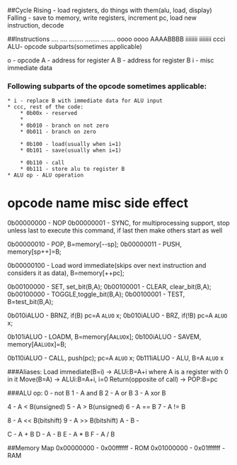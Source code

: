 ##Cycle
Rising - load registers, do things with them(alu, load, display)
Falling - save to memory, write registers, increment pc, load new instruction, decode

##Instructions
.... .... ........ ........ ........ 
oooo oooo AAAABBBB iiiiiiii iiiiiiii
ccci ALU- opcode subparts(sometimes applicable)

o - opcode
A - address for register A
B - address for register B
i - misc immediate data

### Following subparts of the opcode sometimes applicable:
	* i - replace B with immediate data for ALU input
	* ccc, rest of the code:
		* 0b00x - reserved
		* 
		* 0b010 - branch on not zero
		* 0b011 - branch on zero
		
		* 0b100 - load(usually when i=1)
		* 0b101 - save(usually when i=1)
		
		* 0b110 - call
		* 0b111 - store alu to register B 
	* ALU op - ALU operation

opcode name   misc     side effect  
==========================================
0b00000000 - NOP
0b00000001 - SYNC, for multiprocessing support, stop unless last to execute this command, if last then make others start as well 

0b00000010 - POP,   B=memory[--sp];
0b00000011 - PUSH,  memory[sp++]=B;

0b00000100 - Load word immediate(skips over next instruction and considers it as data), B=memory[++pc];

0b00100000 - SET,   set_bit(B,A);
0b00100001 - CLEAR, clear_bit(B,A);
0b00100000 - TOGGLE,toggle_bit(B,A);
0b00100001 - TEST,  B=test_bit(B,A);

0b010iALUO - BRNZ,  if(B)  pc=A `ALUO` x;
0b010iALUO - BRZ,   if(!B) pc=A `ALUO` x;

0b101iALUO - LOADM, B=memory[A`ALUO`x];
0b100iALUO - SAVEM, memory[A`ALUO`x]=B;

0b110iALUO - CALL,  push(pc); pc=A `ALUO` x;
0b111iALUO - ALU,   B=A `ALUO` x

###Aliases:
Load immediate(B=i) -> ALUi:B=A+i where A is a register with 0 in it
Move(B=A) -> ALUi:B=A+i, i=0
Return(opposite of call) -> POP:B=pc

###ALU op:
0 - not B
1 - A and B
2 - A or B
3 - A xor B

4 - A < B(unsigned)
5 - A > B(unsigned)
6 - A == B
7 - A != B

8 - A << B(bitshift)
9 - A >> B(bitshift)
A -
B -

C - A + B
D - A - B
E - A * B
F - A / B

##Memory Map
0x00000000 - 0x00ffffff - ROM
0x01000000 - 0x01ffffff - RAM